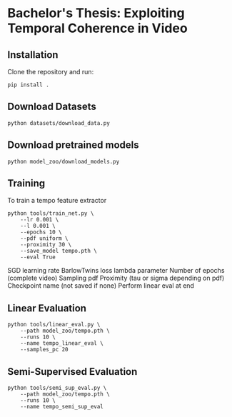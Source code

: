 # Bachelor's Thesis: Exploiting Temporal Coherence in Video


## Installation
Clone the repository and run:
    
    pip install .

## Download Datasets
    python datasets/download_data.py

## Download pretrained models
    python model_zoo/download_models.py

## Training
To train a tempo feature extractor 

    python tools/train_net.py \
        --lr 0.001 \  
        --l 0.001 \ 
        --epochs 10 \ 
        --pdf uniform \ 
        --proximity 30 \ 
        --save_model tempo.pth \ 
        --eval True 

SGD learning rate
BarlowTwins loss lambda parameter
Number of epochs (complete video)
Sampling pdf
Proximity (tau or sigma depending on pdf)
Checkpoint name (not saved if none)
Perform linear eval at end

## Linear Evaluation
    python tools/linear_eval.py \
        --path model_zoo/tempo.pth \
        --runs 10 \
        --name tempo_linear_eval \
        --samples_pc 20

## Semi-Supervised Evaluation
    python tools/semi_sup_eval.py \
        --path model_zoo/tempo.pth \
        --runs 10 \
        --name tempo_semi_sup_eval